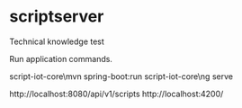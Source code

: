 # scriptserver

Technical knowledge test

Run application commands.

script-iot-core\mvn spring-boot:run script-iot-core\ng serve

http://localhost:8080/api/v1/scripts
http://localhost:4200/